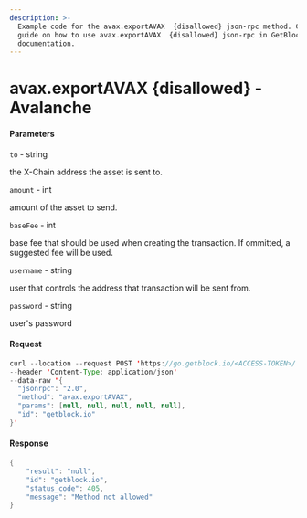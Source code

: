 ```yaml
---
description: >-
  Example code for the avax.exportAVAX  {disallowed} json-rpc method. Сomplete
  guide on how to use avax.exportAVAX  {disallowed} json-rpc in GetBlock.io Web3
  documentation.
---
```


# avax.exportAVAX {disallowed} - Avalanche

#### Parameters

`to` - string

the X-Chain address the asset is sent to.

`amount` - int

amount of the asset to send.

`baseFee` - int

base fee that should be used when creating the transaction. If ommitted, a suggested fee will be used.

`username` - string

user that controls the address that transaction will be sent from.

`password` - string

user's password

#### Request

```java
curl --location --request POST 'https://go.getblock.io/<ACCESS-TOKEN>/' 
--header 'Content-Type: application/json' 
--data-raw '{
  "jsonrpc": "2.0",
  "method": "avax.exportAVAX",
  "params": [null, null, null, null, null],
  "id": "getblock.io"
}'
```

#### Response

```java
{
    "result": "null",
    "id": "getblock.io",
    "status_code": 405,
    "message": "Method not allowed"
}
```
